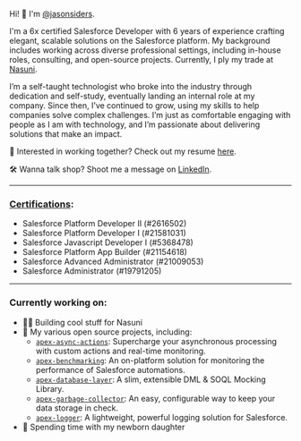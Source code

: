 Hi! 👋 I'm [@jasonsiders](https://github.com/jasonsiders). 

I'm a 6x certified Salesforce Developer with 6 years of experience crafting elegant, scalable solutions on the Salesforce platform. My background includes working across diverse professional settings, including in-house roles, consulting, and open-source projects. Currently, I ply my trade at [Nasuni](https://www.nasuni.com/).

I’m a self-taught technologist who broke into the industry through dedication and self-study, eventually landing an internal role at my company. Since then, I’ve continued to grow, using my skills to help companies solve complex challenges. I’m just as comfortable engaging with people as I am with technology, and I’m passionate about delivering solutions that make an impact.

👔 Interested in working together? Check out my resume [here](https://registry.jsonresume.org/jasonsiders).

🛠️ Wanna talk shop? Shoot me a message on [LinkedIn](https://www.linkedin.com/in/jasonsiders/).

---

### [Certifications](https://trailhead.salesforce.com/en/credentials/certification-detail-print/?searchString=d6Cd87CnUTqjw9YKVrnqm/WHYLDW/ShTTiHL8kGwOzE3cUeuvgjWZSQQfZVVjmjZ):
- Salesforce Platform Developer II (#2616502) 
- Salesforce Platform Developer I (#21581031)
- Salesforce Javascript Developer I (#5368478)
- Salesforce Platform App Builder (#21154618)
- Salesforce Advanced Administrator (#21009053)
- Salesforce Administrator (#19791205)

---

### Currently working on:
- 👨‍💻 Building cool stuff for Nasuni
- 🤝 My various open source projects, including:
  - [`apex-async-actions`](https://github.com/jasonsiders/apex-async-actions): Supercharge your asynchronous processing with custom actions and real-time monitoring.
  - [`apex-benchmarking`](https://github.com/jasonsiders/apex-benchmarking): An on-platform solution for monitoring the performance of Salesforce automations.
  - [`apex-database-layer`](https://github.com/jasonsiders/apex-database-layer): A slim, extensible DML & SOQL Mocking Library.
  - [`apex-garbage-collector`](https://github.com/jasonsiders/apex-garbage-collector): An easy, configurable way to keep your data storage in check.
  - [`apex-logger`](https://github.com/jasonsiders/apex-logger): A lightweight, powerful logging solution for Salesforce.
 - 👶 Spending time with my newborn daughter
